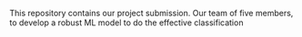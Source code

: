 
This repository contains our project submission. Our team of five members, to develop a robust ML model to do the effective classification
